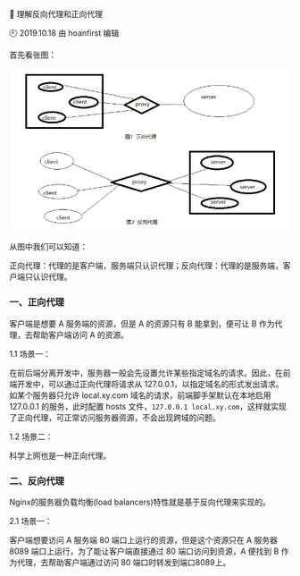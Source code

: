🐾 理解反向代理和正向代理

🕘 2019.10.18 由 hoanfirst 编辑


首先看张图：

![](https://github.com/hoanFir/blogs/blob/master/Nginx/images/%E4%BC%81%E4%B8%9A%E5%92%9A%E5%92%9A%E6%88%AA%E5%9B%BE20191118173539.png?raw=true)

从图中我们可以知道：

正向代理：代理的是客户端，服务端只认识代理；反向代理：代理的是服务端，客户端只认识代理。


### 一、正向代理

客户端是想要 A 服务端的资源，但是 A 的资源只有 B 能拿到，便可让 B 作为代理，去帮助客户端访问 A 的资源。

1.1 场景一：

在前后端分离开发中，服务器一般会先设置允许某些指定域名的请求。因此，在前端开发中，可以通过正向代理将请求从 127.0.0.1，以指定域名的形式发出请求。如某个服务器只允许 local.xy.com 域名的请求，前端脚手架默认在本地启用 127.0.0.1 的服务，此时配置 hosts 文件，`127.0.0.1 local.xy.com`，这样就实现了正向代理，可正常访问服务器资源，不会出现跨域的问题。


1.2 场景二：

科学上网也是一种正向代理。


### 二、反向代理

Nginx的服务器负载均衡(load balancers)特性就是基于反向代理来实现的。

2.1 场景一：

客户端想要访问 A 服务端 80 端口上运行的资源，但是这个资源只在 A 服务器 8089 端口上运行，为了能让客户端直接通过 80 端口访问到资源，A 便找到 B 作为代理，去帮助客户端通过访问 80 端口时转发到端口8089上。


